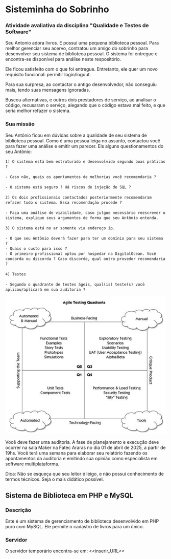 # Sisteminha do Sobrinho

### Atividade avaliativa da disciplina "Qualidade e Testes de Software"

Seu Antonio adora livros. E possui uma pequena biblioteca pessoal. Para melhor gerenciar seu acervo, contratou um amigo do sobrinho para desenvolver seu sistema de biblioteca pessoal.
O sistema foi entregue e encontra-se disponível para análise neste respositório.

Ele ficou satisfeito com o que foi entregue. Entretanto, ele quer um novo requisito funcional: permitir login/logout. 

Para sua surpresa, ao contactar o antigo desenvolvedor, não conseguiu mais, tendo suas mensagens ignoradas.

Buscou alternativas, e outros dois prestadores de serviço, ao analisar o código, recusaram o serviço, alegando que o código estava mal feito, e que seria melhor refazer o sistema.

### Sua missão

Seu Antônio ficou em dúvidas sobre a qualidade de seu sistema de biblioteca pessoal. Como é uma pessoa leiga no assunto, contactou você para fazer uma análise e emitir um parecer. Eis alguns questionamentos do seu Antônio:

    1) O sistema está bem estruturado e desenvolvido segundo boas práticas ?

    - Caso não, quais os apontamentos de melhorias você recomendaria ?
    
    - O sistema está seguro ? Há riscos de injeção de SQL ?

    2) Os dois profissionais contactados posteriormente recomendaram refazer todo o sistema. Essa recomendação procede ?
    
    - Faça uma análise de viabilidade, caso julgue necessário reescrever o sistema, explique seus argumentos de forma que seu Antônio entenda.

    3) O sistema está no ar somente via endereço ip.

    - O que seu Antônio deverá fazer para ter um domínio para seu sistema ?
    - Quais o custo para isso ?
    - O primeiro profissional optou por hospedar na DigitalOcean. Você concorda ou discorda ? Caso discorde, qual outro provedor recomendaria ?

    4) Testes

    - Segundo o quadrante de testes ágeis, qual(is) teste(s) você aplicou/aplicará em sua auditoria ?


![alt text](quadrante_testes_ageis.png)

Você deve fazer uma auditoria. A fase de planejamento e execução deve ocorrer na sala Maker na Fatec Araras no dia 01 de abril de 2025, a partir de 19hs. 
Você terá uma semana para elaborar seu relatório fazendo os apontamentos da auditoria e emitindo sua opinião como especialista em software multiplataforma.

Dica:
Não se esqueça que seu leitor é leigo, e não possui conhecimento de termos técnicos. Seja o mais didático possível.

## Sistema de Biblioteca em PHP e MySQL

### Descrição
Este é um sistema de gerenciamento de biblioteca desenvolvido em PHP puro com MySQL. Ele permite o cadastro de livros para um único.

### Servidor

O servidor temporário encontra-se em: <<inserir_URL>>
